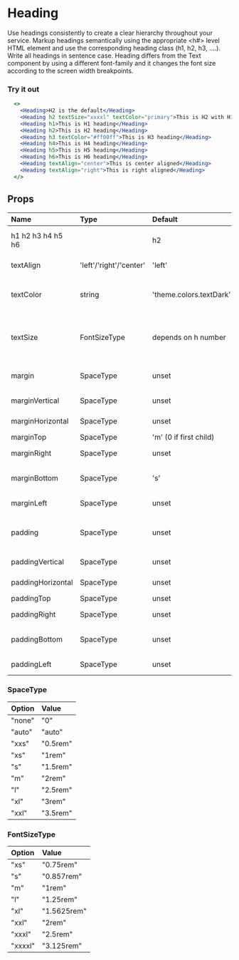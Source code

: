 # Heading

Use headings consistently to create a clear hierarchy throughout your service.
Markup headings semantically using the appropriate <h#> level HTML element and
use the corresponding heading class (h1, h2, h3, ....). Write all headings in sentence case. Heading differs from the Text component by using a different font-family and it changes the font size according to the screen width breakpoints.

### Try it out

```.jsx
  <>
    <Heading>H2 is the default</Heading>
    <Heading h2 textSize="xxxxl" textColor="primary">This is H2 with H1 size</Heading>
    <Heading h1>This is H1 heading</Heading>
    <Heading h2>This is H2 heading</Heading>
    <Heading h3 textColor="#ff00ff">This is H3 heading</Heading>
    <Heading h4>This is H4 heading</Heading>
    <Heading h5>This is H5 heading</Heading>
    <Heading h6>This is H6 heading</Heading>
    <Heading textAlign="center">This is center aligned</Heading>
    <Heading textAlign="right">This is right aligned</Heading>
  </>
```

## Props

| Name              | Type                    | Default                 | Description                                                 |
| :---------------- | :---------------------- | :---------------------- | :---------------------------------------------------------- |
| h1 h2 h3 h4 h5 h6 |                         | h2                      | Choose the heading level                                    |
| textAlign         | 'left'/'right'/'center' | 'left'                  | text alignment                                              |
| textColor         | string                  | 'theme.colors.textDark' | set the heading text color alignment                        |
| textSize          | FontSizeType            | depends on h number     | font size of header, this will scale still with breakpoints |
| margin            | SpaceType               | unset                   | margin top, bottom, left and right                          |
| marginVertical    | SpaceType               | unset                   | margin top and bottom                                       |
| marginHorizontal  | SpaceType               | unset                   | margin left and right                                       |
| marginTop         | SpaceType               | 'm' (0 if first child)  | margin top                                                  |
| marginRight       | SpaceType               | unset                   | margin right right                                          |
| marginBottom      | SpaceType               | 's'                     | margin bottom bottom                                        |
| marginLeft        | SpaceType               | unset                   | margin left left                                            |
| padding           | SpaceType               | unset                   | padding top, bottom, left and right                         |
| paddingVertical   | SpaceType               | unset                   | padding top and bottom                                      |
| paddingHorizontal | SpaceType               | unset                   | padding left and right                                      |
| paddingTop        | SpaceType               | unset                   | padding top                                                 |
| paddingRight      | SpaceType               | unset                   | padding right right                                         |
| paddingBottom     | SpaceType               | unset                   | padding bottom bottom                                       |
| paddingLeft       | SpaceType               | unset                   | padding left left                                           |

### SpaceType

| Option | Value    |
| :----- | :------- |
| "none" | "0"      |
| "auto" | "auto"   |
| "xxs"  | "0.5rem" |
| "xs"   | "1rem"   |
| "s"    | "1.5rem" |
| "m"    | "2rem"   |
| "l"    | "2.5rem" |
| "xl"   | "3rem"   |
| "xxl"  | "3.5rem" |

### FontSizeType

| Option  | Value       |
| :------ | :---------- |
| "xs"    | "0.75rem"   |
| "s"     | "0.857rem"  |
| "m"     | "1rem"      |
| "l"     | "1.25rem"   |
| "xl"    | "1.5625rem" |
| "xxl"   | "2rem"      |
| "xxxl"  | "2.5rem"    |
| "xxxxl" | "3.125rem"  |
